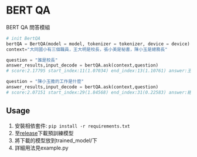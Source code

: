 # BERT QA
BERT QA 問答模組
```python
# init BertQA
bertQA = BertQA(model = model, tokenizer = tokenizer, device = device)
context="大同國小有三個職員，王大明是校長，張小美是秘書，陳小玉是總務長"

question = "誰是校長"
answer_results,input_decode = bertQA.ask(context,question)
# score:2.17795 start_index:11(1.07034) end_index:13(1.10761) answer:王大明

question = "陳小玉擔的工作是什麼"
answer_results,input_decode = bertQA.ask(context,question)
# score:2.07151 start_index:29(1.84568) end_index:31(0.22583) answer:總務長
```
## Usage
1. 安裝相依套件: `pip install -r requirements.txt`
2. 至[release](https://github.com/p208p2002/bert-question-answer/releases)下載預訓練模型
3. 將下載的模型放到trained_model/下
4. 詳細用法見example.py
